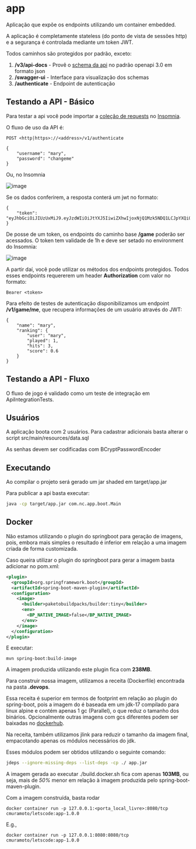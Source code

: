 # app

Aplicação que expõe os endpoints utilizando um container embedded.

A aplicação é completamente stateless (do ponto de vista de sessões http) e a segurança é controlada mediante um token JWT.

Todos caminhos são protegidos por padrão, exceto:

1. **/v3/api-docs** - Provê o [schema da api](https://github.com/cmuramoto/letscode/blob/master/root/assets/api-schema.json) no padrão openapi 3.0 em formato json
2. **/swagger-ui** - Interface para visualização dos schemas
3. **/authenticate** - Endpoint de autenticação

## Testando a API - Básico

Para testar a api você pode importar a [coleção de requests](https://github.com/cmuramoto/letscode/blob/master/root/assets/insomnia.json) no [Insomnia](https://insomnia.rest/download).

O fluxo de uso da API é:

```
POST <http|https>://<address>/v1/authenticate

{
	"username": "mary",
	"password": "changeme"
}
```
Ou, no Insomnia

![image](https://user-images.githubusercontent.com/7014591/154858248-10b51092-371a-4440-8e16-a1f0b5552f9b.png)



Se os dados conferirem, a resposta conterá um jwt no formato:

```
{
	"token": "eyJhbGciOiJIUzUxMiJ9.eyJzdWIiOiJtYXJ5IiwiZXhwIjoxNjQ1Mzk5NDQ1LCJpYXQiOjE2NDUzODE0NDV9.ITxYHNbksmOR5AEtDQcMgGVbJuuwHo76jueJF67l1eCJVMxuoGYd6HWX4EO24yDMerrI01XBapnZlyq6QAzZPw"
}
```

De posse de um token, os endpoints do caminho base **/game** poderão ser acessados. O token tem validade de 1h e deve ser setado no environment do Insomnia:


![image](https://user-images.githubusercontent.com/7014591/154857950-e20647f6-08f1-439f-9492-6e083fc6fc27.png)

A partir daí, você pode utilizar os métodos dos endpoints protegidos. Todos esses endpoints requererem um header **Authorization** com valor no formato:

```
Bearer <token>
```

Para efeito de testes de autenticação disponibilizamos um endpoint **/v1/game/me**, que recupera informações de um usuário através do JWT:

```
{
	"name": "mary",
	"ranking": {
		"user": "mary",
		"played": 1,
		"hits": 3,
		"score": 0.6
	}
}
```

## Testando a API - Fluxo

O fluxo de jogo é validado como um teste de integração em ApiIntegrationTests.


## Usuários

A aplicação boota com 2 usuários. Para cadastrar adicionais basta alterar o script src/main/resources/data.sql

As senhas devem ser codificadas com BCryptPasswordEncoder

## Executando

Ao compilar o projeto será gerado um jar shaded em target/app.jar

Para publicar a api basta executar:

```bash
java -cp target/app.jar com.nc.app.boot.Main
```

## Docker

Não estamos utilizando o plugin do springboot para geração de imagens, pois, embora mais simples o resultado é inferior em relação a uma imagem criada de forma customizada.

Caso queira utilizar o plugin do springboot para gerar a imagem basta adicionar no pom.xml:

```xml
<plugin>
  <groupId>org.springframework.boot</groupId>
  <artifactId>spring-boot-maven-plugin</artifactId>
  <configuration>
    <image>
      <builder>paketobuildpacks/builder:tiny</builder>
      <env>
        <BP_NATIVE_IMAGE>false</BP_NATIVE_IMAGE>
      </env>
    </image>
  </configuration>
</plugin>
```

E executar:

```
mvn spring-boot:build-image
```

A imagem produzida utilizando este plugin fica com **238MB**.

Para construir nossa imagem, utilizamos a receita (Dockerfile) encontrada na pasta **.devops**.

Essa receita é superior em termos de footprint em relação ao plugin do spring-boot, pois a imagem do é baseada em um jdk-17 compilado para linux alpine e contém apenas 1 gc (Parallel), o que reduz o tamanho dos binários. Opcionalmente outras imagens com gcs diferentes podem ser baixadas no [dockerhub](https://hub.docker.com/repository/docker/cmuramoto/alpine-jdk).

Na receita, também utilizamos jlink para reduzir o tamanho da imagem final, empacotando apenas os módulos necessários do jdk.

Esses módulos podem ser obtidos utilizando o seguinte comando:

```bash
jdeps --ignore-missing-deps --list-deps -cp ./ app.jar
```

A imagem gerada ao executar ./build.docker.sh fica com apenas **103MB**, ou seja, mais de *50%* menor em relação à imagem produzida pelo spring-boot-maven-plugin.

Com a imagem construída, basta rodar

```
docker container run -p 127.0.0.1:<porta_local_livre>:8080/tcp cmuramoto/letscode:app-1.0.0
```

E.g.,

```
docker container run -p 127.0.0.1:8080:8080/tcp cmuramoto/letscode:app-1.0.0
```
